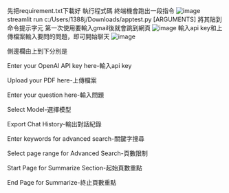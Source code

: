先把requirement.txt下載好
執行程式碼
終端機會跑出一段指令
![image](https://github.com/IanQQQQQQ/ai-final/assets/158520580/7ba47a0b-907f-458f-90ab-71e7acb691ba)
streamlit run c:/Users/1388j/Downloads/apptest.py [ARGUMENTS]
將其貼到命令提示字元
第一次使用要輸入gmail後就會跳到網頁
![image](https://github.com/IanQQQQQQ/ai-final/assets/158520580/ffe585e3-7870-4652-b869-7bf808840061)
輸入api key和上傳檔案輸入要問的問題，即可開始聊天
![image](https://github.com/IanQQQQQQ/ai-final/assets/158520580/b51b04c8-437a-42b6-879c-7918aad4c799)

側邊欄由上到下分別是

Enter your OpenAI API key here-輸入api key

Upload your PDF here-上傳檔案

Enter your question here-輸入問題

Select Model-選擇模型

Export Chat History-輸出對話紀錄

Enter keywords for advanced search-關鍵字搜尋

Select page range for Advanced Search-頁數限制

Start Page for Summarize Section-起始頁數重點

End Page for Summarize-終止頁數重點

